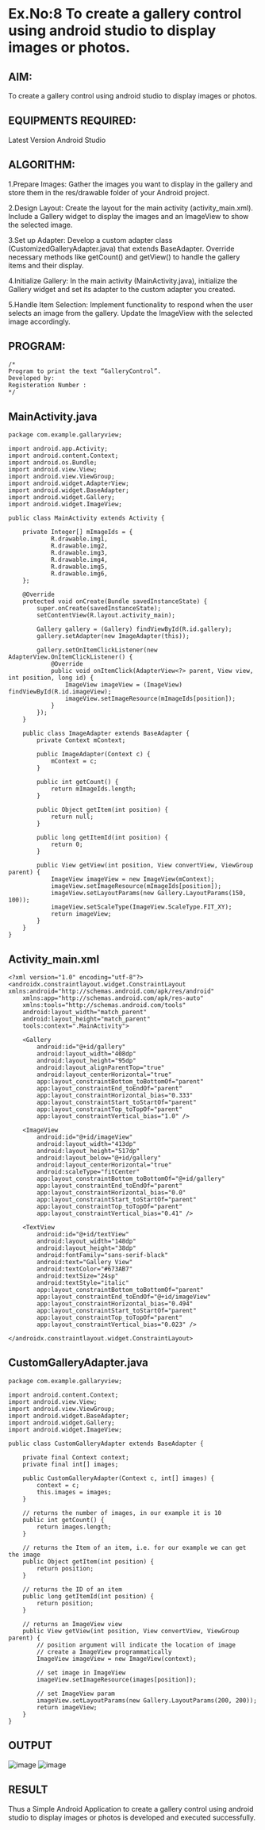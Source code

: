 # Ex.No:8 To create a gallery control using android studio to display images or photos.


## AIM:

To create a gallery control using android studio to display images or photos.

## EQUIPMENTS REQUIRED:

Latest Version Android Studio

## ALGORITHM:
1.Prepare Images: Gather the images you want to display in the gallery and store them in the res/drawable folder of your Android project.

2.Design Layout: Create the layout for the main activity (activity_main.xml). Include a Gallery widget to display the images and an ImageView to show the selected image.

3.Set up Adapter: Develop a custom adapter class (CustomizedGalleryAdapter.java) that extends BaseAdapter. Override necessary methods like getCount() and getView() to handle the gallery items and their display.

4.Initialize Gallery: In the main activity (MainActivity.java), initialize the Gallery widget and set its adapter to the custom adapter you created.

5.Handle Item Selection: Implement functionality to respond when the user selects an image from the gallery. Update the ImageView with the selected image accordingly.


## PROGRAM:
```
/*
Program to print the text “GalleryControl”.
Developed by:
Registeration Number :
*/
```
## MainActivity.java
```
package com.example.gallaryview;

import android.app.Activity;
import android.content.Context;
import android.os.Bundle;
import android.view.View;
import android.view.ViewGroup;
import android.widget.AdapterView;
import android.widget.BaseAdapter;
import android.widget.Gallery;
import android.widget.ImageView;

public class MainActivity extends Activity {

    private Integer[] mImageIds = {
            R.drawable.img1,
            R.drawable.img2,
            R.drawable.img3,
            R.drawable.img4,
            R.drawable.img5,
            R.drawable.img6,
    };
```
```
    @Override
    protected void onCreate(Bundle savedInstanceState) {
        super.onCreate(savedInstanceState);
        setContentView(R.layout.activity_main);

        Gallery gallery = (Gallery) findViewById(R.id.gallery);
        gallery.setAdapter(new ImageAdapter(this));

        gallery.setOnItemClickListener(new AdapterView.OnItemClickListener() {
            @Override
            public void onItemClick(AdapterView<?> parent, View view, int position, long id) {
                ImageView imageView = (ImageView) findViewById(R.id.imageView);
                imageView.setImageResource(mImageIds[position]);
            }
        });
    }

    public class ImageAdapter extends BaseAdapter {
        private Context mContext;

        public ImageAdapter(Context c) {
            mContext = c;
        }

        public int getCount() {
            return mImageIds.length;
        }

        public Object getItem(int position) {
            return null;
        }

        public long getItemId(int position) {
            return 0;
        }

        public View getView(int position, View convertView, ViewGroup parent) {
            ImageView imageView = new ImageView(mContext);
            imageView.setImageResource(mImageIds[position]);
            imageView.setLayoutParams(new Gallery.LayoutParams(150, 100));
            imageView.setScaleType(ImageView.ScaleType.FIT_XY);
            return imageView;
        }
    }
}
```
## Activity_main.xml
```
<?xml version="1.0" encoding="utf-8"?>
<androidx.constraintlayout.widget.ConstraintLayout xmlns:android="http://schemas.android.com/apk/res/android"
    xmlns:app="http://schemas.android.com/apk/res-auto"
    xmlns:tools="http://schemas.android.com/tools"
    android:layout_width="match_parent"
    android:layout_height="match_parent"
    tools:context=".MainActivity">

    <Gallery
        android:id="@+id/gallery"
        android:layout_width="408dp"
        android:layout_height="95dp"
        android:layout_alignParentTop="true"
        android:layout_centerHorizontal="true"
        app:layout_constraintBottom_toBottomOf="parent"
        app:layout_constraintEnd_toEndOf="parent"
        app:layout_constraintHorizontal_bias="0.333"
        app:layout_constraintStart_toStartOf="parent"
        app:layout_constraintTop_toTopOf="parent"
        app:layout_constraintVertical_bias="1.0" />

    <ImageView
        android:id="@+id/imageView"
        android:layout_width="413dp"
        android:layout_height="517dp"
        android:layout_below="@+id/gallery"
        android:layout_centerHorizontal="true"
        android:scaleType="fitCenter"
        app:layout_constraintBottom_toBottomOf="@+id/gallery"
        app:layout_constraintEnd_toEndOf="parent"
        app:layout_constraintHorizontal_bias="0.0"
        app:layout_constraintStart_toStartOf="parent"
        app:layout_constraintTop_toTopOf="parent"
        app:layout_constraintVertical_bias="0.41" />

    <TextView
        android:id="@+id/textView"
        android:layout_width="148dp"
        android:layout_height="38dp"
        android:fontFamily="sans-serif-black"
        android:text="Gallery View"
        android:textColor="#673AB7"
        android:textSize="24sp"
        android:textStyle="italic"
        app:layout_constraintBottom_toBottomOf="parent"
        app:layout_constraintEnd_toEndOf="@+id/imageView"
        app:layout_constraintHorizontal_bias="0.494"
        app:layout_constraintStart_toStartOf="parent"
        app:layout_constraintTop_toTopOf="parent"
        app:layout_constraintVertical_bias="0.023" />

</androidx.constraintlayout.widget.ConstraintLayout>
```
## CustomGalleryAdapter.java
```
package com.example.gallaryview;

import android.content.Context;
import android.view.View;
import android.view.ViewGroup;
import android.widget.BaseAdapter;
import android.widget.Gallery;
import android.widget.ImageView;

public class CustomGalleryAdapter extends BaseAdapter {

    private final Context context;
    private final int[] images;

    public CustomGalleryAdapter(Context c, int[] images) {
        context = c;
        this.images = images;
    }

    // returns the number of images, in our example it is 10
    public int getCount() {
        return images.length;
    }

    // returns the Item of an item, i.e. for our example we can get the image
    public Object getItem(int position) {
        return position;
    }

    // returns the ID of an item
    public long getItemId(int position) {
        return position;
    }

    // returns an ImageView view
    public View getView(int position, View convertView, ViewGroup parent) {
        // position argument will indicate the location of image
        // create a ImageView programmatically
        ImageView imageView = new ImageView(context);

        // set image in ImageView
        imageView.setImageResource(images[position]);

        // set ImageView param
        imageView.setLayoutParams(new Gallery.LayoutParams(200, 200));
        return imageView;
    }
}

```

## OUTPUT
![image](https://github.com/BalaSathiesh/gallerycontrol/assets/128462891/28abe6e8-4b62-4738-ab51-36869435d52a)
![image](https://github.com/BalaSathiesh/gallerycontrol/assets/128462891/b080ff57-7647-4d78-bbda-cafcc18c6777)




## RESULT
Thus a Simple Android Application to create a gallery control using android studio to display images or photos is developed and executed successfully.

